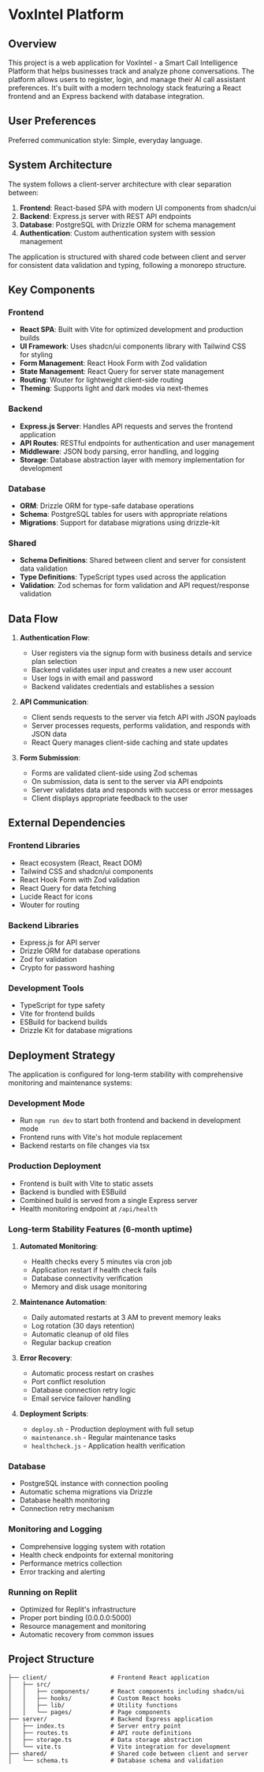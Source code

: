 # VoxIntel Platform

## Overview

This project is a web application for VoxIntel - a Smart Call Intelligence Platform that helps businesses track and analyze phone conversations. The platform allows users to register, login, and manage their AI call assistant preferences. It's built with a modern technology stack featuring a React frontend and an Express backend with database integration.

## User Preferences

Preferred communication style: Simple, everyday language.

## System Architecture

The system follows a client-server architecture with clear separation between:

1. **Frontend**: React-based SPA with modern UI components from shadcn/ui
2. **Backend**: Express.js server with REST API endpoints
3. **Database**: PostgreSQL with Drizzle ORM for schema management
4. **Authentication**: Custom authentication system with session management

The application is structured with shared code between client and server for consistent data validation and typing, following a monorepo structure.

## Key Components

### Frontend

- **React SPA**: Built with Vite for optimized development and production builds
- **UI Framework**: Uses shadcn/ui components library with Tailwind CSS for styling
- **Form Management**: React Hook Form with Zod validation
- **State Management**: React Query for server state management
- **Routing**: Wouter for lightweight client-side routing
- **Theming**: Supports light and dark modes via next-themes

### Backend

- **Express.js Server**: Handles API requests and serves the frontend application
- **API Routes**: RESTful endpoints for authentication and user management
- **Middleware**: JSON body parsing, error handling, and logging
- **Storage**: Database abstraction layer with memory implementation for development

### Database

- **ORM**: Drizzle ORM for type-safe database operations
- **Schema**: PostgreSQL tables for users with appropriate relations
- **Migrations**: Support for database migrations using drizzle-kit

### Shared

- **Schema Definitions**: Shared between client and server for consistent data validation
- **Type Definitions**: TypeScript types used across the application
- **Validation**: Zod schemas for form validation and API request/response validation

## Data Flow

1. **Authentication Flow**:
   - User registers via the signup form with business details and service plan selection
   - Backend validates user input and creates a new user account
   - User logs in with email and password
   - Backend validates credentials and establishes a session

2. **API Communication**:
   - Client sends requests to the server via fetch API with JSON payloads
   - Server processes requests, performs validation, and responds with JSON data
   - React Query manages client-side caching and state updates

3. **Form Submission**:
   - Forms are validated client-side using Zod schemas
   - On submission, data is sent to the server via API endpoints
   - Server validates data and responds with success or error messages
   - Client displays appropriate feedback to the user

## External Dependencies

### Frontend Libraries
- React ecosystem (React, React DOM)
- Tailwind CSS and shadcn/ui components
- React Hook Form with Zod validation
- React Query for data fetching
- Lucide React for icons
- Wouter for routing

### Backend Libraries
- Express.js for API server
- Drizzle ORM for database operations
- Zod for validation
- Crypto for password hashing

### Development Tools
- TypeScript for type safety
- Vite for frontend builds
- ESBuild for backend builds
- Drizzle Kit for database migrations

## Deployment Strategy

The application is configured for long-term stability with comprehensive monitoring and maintenance systems:

### Development Mode
- Run `npm run dev` to start both frontend and backend in development mode
- Frontend runs with Vite's hot module replacement
- Backend restarts on file changes via tsx

### Production Deployment
- Frontend is built with Vite to static assets
- Backend is bundled with ESBuild
- Combined build is served from a single Express server
- Health monitoring endpoint at `/api/health`

### Long-term Stability Features (6-month uptime)
1. **Automated Monitoring**:
   - Health checks every 5 minutes via cron job
   - Application restart if health check fails
   - Database connectivity verification
   - Memory and disk usage monitoring

2. **Maintenance Automation**:
   - Daily automated restarts at 3 AM to prevent memory leaks
   - Log rotation (30 days retention)
   - Automatic cleanup of old files
   - Regular backup creation

3. **Error Recovery**:
   - Automatic process restart on crashes
   - Port conflict resolution
   - Database connection retry logic
   - Email service failover handling

4. **Deployment Scripts**:
   - `deploy.sh` - Production deployment with full setup
   - `maintenance.sh` - Regular maintenance tasks
   - `healthcheck.js` - Application health verification

### Database
- PostgreSQL instance with connection pooling
- Automatic schema migrations via Drizzle
- Database health monitoring
- Connection retry mechanism

### Monitoring and Logging
- Comprehensive logging system with rotation
- Health check endpoints for external monitoring
- Performance metrics collection
- Error tracking and alerting

### Running on Replit
- Optimized for Replit's infrastructure
- Proper port binding (0.0.0.0:5000)
- Resource management and monitoring
- Automatic recovery from common issues

## Project Structure

```
├── client/                  # Frontend React application
│   ├── src/
│   │   ├── components/      # React components including shadcn/ui
│   │   ├── hooks/           # Custom React hooks
│   │   ├── lib/             # Utility functions
│   │   └── pages/           # Page components
├── server/                  # Backend Express application
│   ├── index.ts             # Server entry point
│   ├── routes.ts            # API route definitions
│   ├── storage.ts           # Data storage abstraction
│   └── vite.ts              # Vite integration for development
├── shared/                  # Shared code between client and server
│   └── schema.ts            # Database schema and validation
```
